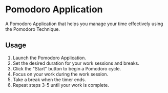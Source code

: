 # Pomodoro Application

A Pomodoro Application that helps you manage your time effectively using the Pomodoro Technique.

## Usage

1. Launch the Pomodoro Application.
2. Set the desired duration for your work sessions and breaks.
3. Click the "Start" button to begin a Pomodoro cycle.
4. Focus on your work during the work session.
5. Take a break when the timer ends.
6. Repeat steps 3-5 until your work is complete.
